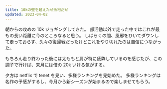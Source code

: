 ```yaml
---
title: 10kの壁を越えたぜ余裕だぜ
updated: 2023-04-02
---
```


朝からの攻めの 10k ジョギングしてきた。
部活動以外で走った中ではこれが最もの長い距離に今のところなると思う。
しばらくの間、風邪をひいてダウンして走っておらす、久々の復帰戦だったけどこれをやり切れたのは自信につながった。

もちろん走り終わった後には太ももと肩が特に疲弊しているのを感じたが、この調子で行けば、来月には倍の 20k いける気がする。

夕方は netflix で tenet を見い、多様ランキングを見始めた。
多様ランキングは名作の予感がするし、今月から新シーズンが始まるので楽しませてもらう。
